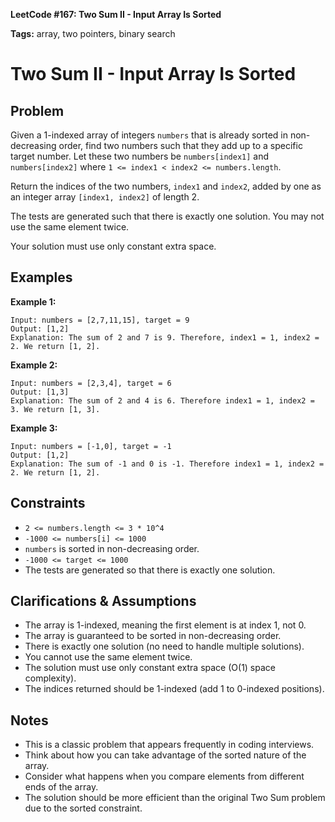 **LeetCode #167: Two Sum II - Input Array Is Sorted**

**Tags:** array, two pointers, binary search

# Two Sum II - Input Array Is Sorted

## Problem

Given a 1-indexed array of integers `numbers` that is already sorted in non-decreasing order, find two numbers such that they add up to a specific target number. Let these two numbers be `numbers[index1]` and `numbers[index2]` where `1 <= index1 < index2 <= numbers.length`.

Return the indices of the two numbers, `index1` and `index2`, added by one as an integer array `[index1, index2]` of length 2.

The tests are generated such that there is exactly one solution. You may not use the same element twice.

Your solution must use only constant extra space.

## Examples

**Example 1:**
```
Input: numbers = [2,7,11,15], target = 9
Output: [1,2]
Explanation: The sum of 2 and 7 is 9. Therefore, index1 = 1, index2 = 2. We return [1, 2].
```

**Example 2:**
```
Input: numbers = [2,3,4], target = 6
Output: [1,3]
Explanation: The sum of 2 and 4 is 6. Therefore index1 = 1, index2 = 3. We return [1, 3].
```

**Example 3:**
```
Input: numbers = [-1,0], target = -1
Output: [1,2]
Explanation: The sum of -1 and 0 is -1. Therefore index1 = 1, index2 = 2. We return [1, 2].
```

## Constraints

- `2 <= numbers.length <= 3 * 10^4`
- `-1000 <= numbers[i] <= 1000`
- `numbers` is sorted in non-decreasing order.
- `-1000 <= target <= 1000`
- The tests are generated so that there is exactly one solution.

## Clarifications & Assumptions

- The array is 1-indexed, meaning the first element is at index 1, not 0.
- The array is guaranteed to be sorted in non-decreasing order.
- There is exactly one solution (no need to handle multiple solutions).
- You cannot use the same element twice.
- The solution must use only constant extra space (O(1) space complexity).
- The indices returned should be 1-indexed (add 1 to 0-indexed positions).

## Notes

- This is a classic problem that appears frequently in coding interviews.
- Think about how you can take advantage of the sorted nature of the array.
- Consider what happens when you compare elements from different ends of the array.
- The solution should be more efficient than the original Two Sum problem due to the sorted constraint. 
